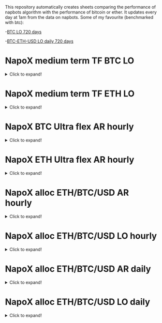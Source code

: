 This repository automatically creates sheets comparing the performance of napbots algorithm with the performance of bitcoin or ether. It updates every day at 1am from the data on napbots. Some of my favourite (benchmarked with btc):

-[BTC LO 720 days](https://htmlpreview.github.io/?https://github.com/pierthodo/napoleon_strat_sheet/blob/master/strat_sheet/STRAT_BTC_USD_D_3/BTC-USD/720-days.html)

-[BTC-ETH-USD LO daily 720 days](https://htmlpreview.github.io/?https://github.com/pierthodo/napoleon_strat_sheet/blob/master/strat_sheet/STRAT_BTC_ETH_USD_LO_D_1/BTC-USD/720-days.html)

# NapoX medium term TF BTC LO
<details>
  <summary>Click to expand!</summary>
  
  ## Benchmark Bitcoin 
  
[30 days](https://htmlpreview.github.io/?https://github.com/pierthodo/napoleon_strat_sheet/blob/master/strat_sheet/STRAT_BTC_USD_D_3/BTC-USD/30-days.html)   [60 days](https://htmlpreview.github.io/?https://github.com/pierthodo/napoleon_strat_sheet/blob/master/strat_sheet/STRAT_BTC_USD_D_3/BTC-USD/60-days.html)  [180 days](https://htmlpreview.github.io/?https://github.com/pierthodo/napoleon_strat_sheet/blob/master/strat_sheetSTRAT_BTC_USD_D_3/BTC-USD/180-days.html)  [360 days](https://htmlpreview.github.io/?https://github.com/pierthodo/napoleon_strat_sheet/blob/master/strat_sheet/STRAT_BTC_USD_D_3/BTC-USD/360-days.html)  [720 days](https://htmlpreview.github.io/?https://github.com/pierthodo/napoleon_strat_sheet/blob/master/strat_sheet/STRAT_BTC_USD_D_3/BTC-USD/720-days.html)  [1040 days](https://htmlpreview.github.io/?https://github.com/pierthodo/napoleon_strat_sheet/blob/master/strat_sheet/STRAT_BTC_USD_D_3/BTC-USD/1040-days.html)
  ## Benchmark Ethereum 
[30 days](https://htmlpreview.github.io/?https://github.com/pierthodo/napoleon_strat_sheet/blob/master/strat_sheet/STRAT_BTC_USD_D_3/ETH-USD/30-days.html)   [60 days](https://htmlpreview.github.io/?https://github.com/pierthodo/napoleon_strat_sheet/blob/master/strat_sheet/STRAT_BTC_USD_D_3/ETH-USD/60-days.html)  [180 days](https://htmlpreview.github.io/?https://github.com/pierthodo/napoleon_strat_sheet/blob/master/strat_sheet/STRAT_BTC_USD_D_3/ETH-USD/180-days.html)  [360 days](https://htmlpreview.github.io/?https://github.com/pierthodo/napoleon_strat_sheet/blob/master/strat_sheet/STRAT_BTC_USD_D_3/ETH-USD/360-days.html)  [720 days](https://htmlpreview.github.io/?https://github.com/pierthodo/napoleon_strat_sheet/blob/master/strat_sheet/STRAT_BTC_USD_D_3/ETH-USD/720-days.html)  [1040 days](https://htmlpreview.github.io/?https://github.com/pierthodo/napoleon_strat_sheet/blob/master/strat_sheet/STRAT_BTC_USD_D_3/ETH-USD/1040-days.html)
</details>

# NapoX medium term TF ETH LO

<details>
  <summary>Click to expand!</summary>
  
  ## Benchmark Bitcoin 
[30 days](https://htmlpreview.github.io/?https://github.com/pierthodo/napoleon_strat_sheet/blob/master/strat_sheetSTRAT_ETH_USD_D_3/BTC-USD/30-days.html)   [60 days](https://htmlpreview.github.io/?https://github.com/pierthodo/napoleon_strat_sheet/blob/master/strat_sheet/STRAT_ETH_USD_D_3/BTC-USD/60-days.html)  [180 days](https://htmlpreview.github.io/?https://github.com/pierthodo/napoleon_strat_sheet/blob/master/strat_sheet/STRAT_ETH_USD_D_3/BTC-USD/180-days.html)  [360 days](https://htmlpreview.github.io/?https://github.com/pierthodo/napoleon_strat_sheet/blob/master/strat_sheet/STRAT_ETH_USD_D_3/BTC-USD/360-days.html)  [720 days](https://htmlpreview.github.io/?https://github.com/pierthodo/napoleon_strat_sheet/blob/master/strat_sheet/STRAT_ETH_USD_D_3/BTC-USD/720-days.html)  [1040 days](https://htmlpreview.github.io/?https://github.com/pierthodo/napoleon_strat_sheet/blob/master/strat_sheet/STRAT_ETH_USD_D_3/BTC-USD/1040-days.html)
  ## Benchmark Ethereum 
[30 days](https://htmlpreview.github.io/?https://github.com/pierthodo/napoleon_strat_sheet/blob/master/strat_sheet/STRAT_ETH_USD_D_3/ETH-USD/30-days.html)   [60 days](https://htmlpreview.github.io/?https://github.com/pierthodo/napoleon_strat_sheet/blob/master/strat_sheet/STRAT_ETH_USD_D_3/ETH-USD/60-days.html)  [180 days](https://htmlpreview.github.io/?https://github.com/pierthodo/napoleon_strat_sheet/blob/master/strat_sheet/STRAT_ETH_USD_D_3/ETH-USD/180-days.html)  [360 days](https://htmlpreview.github.io/?https://github.com/pierthodo/napoleon_strat_sheet/blob/master/strat_sheet/STRAT_ETH_USD_D_3/ETH-USD/360-days.html)  [720 days](https://htmlpreview.github.io/?https://github.com/pierthodo/napoleon_strat_sheet/blob/master/strat_sheet/STRAT_ETH_USD_D_3/ETH-USD/720-days.html)  [1040 days](https://htmlpreview.github.io/?https://github.com/pierthodo/napoleon_strat_sheet/blob/master/strat_sheet/STRAT_ETH_USD_D_3/ETH-USD/1040-days.html)
</details>

# NapoX BTC Ultra flex AR hourly

<details>
  <summary>Click to expand!</summary>
  
  ## Benchmark Bitcoin 
[30 days](https://htmlpreview.github.io/?https://github.com/pierthodo/napoleon_strat_sheet/blob/master/strat_sheet/STRAT_BTC_USD_H_3_V2/BTC-USD/30-days.html)   [60 days](https://htmlpreview.github.io/?https://github.com/pierthodo/napoleon_strat_sheet/blob/master/strat_sheet/STRAT_BTC_USD_H_3_V2/BTC-USD/60-days.html)  [180 days](https://htmlpreview.github.io/?https://github.com/pierthodo/napoleon_strat_sheet/blob/master/strat_sheet/STRAT_BTC_USD_H_3_V2/BTC-USD/180-days.html)  [360 days](https://htmlpreview.github.io/?https://github.com/pierthodo/napoleon_strat_sheet/blob/master/strat_sheetSTRAT_BTC_USD_H_3_V2/BTC-USD/360-days.html)  [720 days](https://htmlpreview.github.io/?https://github.com/pierthodo/napoleon_strat_sheet/blob/master/strat_sheet/STRAT_BTC_USD_H_3_V2/BTC-USD/720-days.html)  [1040 days](https://htmlpreview.github.io/?https://github.com/pierthodo/napoleon_strat_sheet/blob/master/strat_sheet/STRAT_BTC_USD_H_3_V2/BTC-USD/1040-days.html)
  ## Benchmark Ethereum 
[30 days](https://htmlpreview.github.io/?https://github.com/pierthodo/napoleon_strat_sheet/blob/master/strat_sheet/STRAT_BTC_USD_H_3_V2/ETH-USD/30-days.html)   [60 days](https://htmlpreview.github.io/?https://github.com/pierthodo/napoleon_strat_sheet/blob/master/strat_sheet/STRAT_BTC_USD_H_3_V2/ETH-USD/60-days.html)  [180 days](https://htmlpreview.github.io/?https://github.com/pierthodo/napoleon_strat_sheet/blob/master/strat_sheet/STRAT_BTC_USD_H_3_V2/ETH-USD/180-days.html)  [360 days](https://htmlpreview.github.io/?https://github.com/pierthodo/napoleon_strat_sheet/blob/master/strat_sheet/STRAT_BTC_USD_H_3_V2/ETH-USD/360-days.html)  [720 days](https://htmlpreview.github.io/?https://github.com/pierthodo/napoleon_strat_sheet/blob/master/strat_sheet/STRAT_BTC_USD_H_3_V2/ETH-USD/720-days.html)  [1040 days](https://htmlpreview.github.io/?https://github.com/pierthodo/napoleon_strat_sheet/blob/master/strat_sheet/STRAT_BTC_USD_H_3_V2/ETH-USD/1040-days.html)
</details>

# NapoX ETH Ultra flex AR hourly

<details>
  <summary>Click to expand!</summary>
  
  ## Benchmark Bitcoin 
[30 days](https://htmlpreview.github.io/?https://github.com/pierthodo/napoleon_strat_sheet/blob/master/strat_sheet/STRAT_ETH_USD_H_3_V2/BTC-USD/30-days.html)   [60 days](https://htmlpreview.github.io/?https://github.com/pierthodo/napoleon_strat_sheet/blob/master/strat_sheet/STRAT_ETH_USD_H_3_V2BTC-USD/60-days.html)  [180 days](https://htmlpreview.github.io/?https://github.com/pierthodo/napoleon_strat_sheet/blob/master/strat_sheet/STRAT_ETH_USD_H_3_V2/BTC-USD/180-days.html)  [360 days](https://htmlpreview.github.io/?https://github.com/pierthodo/napoleon_strat_sheet/blob/master/strat_sheet/STRAT_ETH_USD_H_3_V2/BTC-USD/360-days.html)  [720 days](https://htmlpreview.github.io/?https://github.com/pierthodo/napoleon_strat_sheet/blob/master/strat_sheet/STRAT_ETH_USD_H_3_V2/BTC-USD/720-days.html)  [1040 days](https://htmlpreview.github.io/?https://github.com/pierthodo/napoleon_strat_sheet/blob/master/strat_sheet/STRAT_ETH_USD_H_3_V2/BTC-USD/1040-days.html)
  ## Benchmark Ethereum 
[30 days](https://htmlpreview.github.io/?https://github.com/pierthodo/napoleon_strat_sheet/blob/master/strat_sheet/STRAT_ETH_USD_H_3_V2/ETH-USD/30-days.html)   [60 days](https://htmlpreview.github.io/?https://github.com/pierthodo/napoleon_strat_sheet/blob/master/strat_sheet/STRAT_ETH_USD_H_3_V2/ETH-USD/60-days.html)  [180 days](https://htmlpreview.github.io/?https://github.com/pierthodo/napoleon_strat_sheet/blob/master/strat_sheet/STRAT_ETH_USD_H_3_V2/ETH-USD/180-days.html)  [360 days](https://htmlpreview.github.io/?https://github.com/pierthodo/napoleon_strat_sheet/blob/master/strat_sheet/STRAT_ETH_USD_H_3_V2/ETH-USD/360-days.html)  [720 days](https://htmlpreview.github.io/?https://github.com/pierthodo/napoleon_strat_sheet/blob/master/strat_sheet/STRAT_ETH_USD_H_3_V2/ETH-USD/720-days.html)  [1040 days](https://htmlpreview.github.io/?https://github.com/pierthodo/napoleon_strat_sheet/blob/master/strat_sheet/STRAT_ETH_USD_H_3_V2/ETH-USD/1040-days.html)
</details>

# NapoX alloc ETH/BTC/USD AR hourly

<details>
  <summary>Click to expand!</summary>
  
  ## Benchmark Bitcoin 
[30 days](https://htmlpreview.github.io/?https://github.com/pierthodo/napoleon_strat_sheet/blob/master/strat_sheet/STRAT_BTC_ETH_USD_H_1/BTC-USD/30-days.html)   [60 days](https://htmlpreview.github.io/?https://github.com/pierthodo/napoleon_strat_sheet/blob/master/strat_sheet/STRAT_BTC_ETH_USD_H_1/BTC-USD/60-days.html)  [180 days](https://htmlpreview.github.io/?https://github.com/pierthodo/napoleon_strat_sheet/blob/master/strat_sheet/STRAT_BTC_ETH_USD_H_1/BTC-USD/180-days.html)  [360 days](https://htmlpreview.github.io/?https://github.com/pierthodo/napoleon_strat_sheet/blob/master/strat_sheet/STRAT_BTC_ETH_USD_H_1/BTC-USD/360-days.html)  [720 days](https://htmlpreview.github.io/?https://github.com/pierthodo/napoleon_strat_sheet/blob/master/strat_sheet/STRAT_BTC_ETH_USD_H_1/BTC-USD/720-days.html)  [1040 days](https://htmlpreview.github.io/?https://github.com/pierthodo/napoleon_strat_sheet/blob/master/strat_sheet/STRAT_BTC_ETH_USD_H_1/BTC-USD/1040-days.html)
  ## Benchmark Ethereum 
[30 days](https://htmlpreview.github.io/?https://github.com/pierthodo/napoleon_strat_sheet/blob/master/strat_sheet/STRAT_BTC_ETH_USD_H_1/ETH-USD/30-days.html)   [60 days](https://htmlpreview.github.io/?https://github.com/pierthodo/napoleon_strat_sheet/blob/master/strat_sheet/STRAT_BTC_ETH_USD_H_1/ETH-USD/60-days.html)  [180 days](https://htmlpreview.github.io/?https://github.com/pierthodo/napoleon_strat_sheet/blob/master/strat_sheet/STRAT_BTC_ETH_USD_H_1/ETH-USD/180-days.html)  [360 days](https://htmlpreview.github.io/?https://github.com/pierthodo/napoleon_strat_sheet/blob/master/strat_sheet/STRAT_BTC_ETH_USD_H_1/ETH-USD/360-days.html)  [720 days](https://htmlpreview.github.io/?https://github.com/pierthodo/napoleon_strat_sheet/blob/master/strat_sheet/STRAT_BTC_ETH_USD_H_1/ETH-USD/720-days.html)  [1040 days](https://htmlpreview.github.io/?https://github.com/pierthodo/napoleon_strat_sheet/blob/master/strat_sheet/STRAT_BTC_ETH_USD_H_1/ETH-USD/1040-days.html)
</details>

# NapoX alloc ETH/BTC/USD LO hourly

<details>
  <summary>Click to expand!</summary>
  
  ## Benchmark Bitcoin 
[30 days](https://htmlpreview.github.io/?https://github.com/pierthodo/napoleon_strat_sheet/blob/master/strat_sheet/STRAT_BTC_ETH_USD_LO_H_1/BTC-USD/30-days.html)   [60 days](https://htmlpreview.github.io/?https://github.com/pierthodo/napoleon_strat_sheet/blob/master/strat_sheet/STRAT_BTC_ETH_USD_LO_H_1/BTC-USD/60-days.html)  [180 days](https://htmlpreview.github.io/?https://github.com/pierthodo/napoleon_strat_sheet/blob/master/strat_sheet/STRAT_BTC_ETH_USD_LO_H_1/BTC-USD/180-days.html)  [360 days](https://htmlpreview.github.io/?https://github.com/pierthodo/napoleon_strat_sheet/blob/master/strat_sheet/STRAT_BTC_ETH_USD_LO_H_1/BTC-USD/360-days.html)  [720 days](https://htmlpreview.github.io/?https://github.com/pierthodo/napoleon_strat_sheet/blob/master/strat_sheet/STRAT_BTC_ETH_USD_LO_H_1/BTC-USD/720-days.html)  [1040 days](https://htmlpreview.github.io/?https://github.com/pierthodo/napoleon_strat_sheet/blob/master/strat_sheet/STRAT_BTC_ETH_USD_LO_H_1/BTC-USD/1040-days.html)
  ## Benchmark Ethereum 
[30 days](https://htmlpreview.github.io/?https://github.com/pierthodo/napoleon_strat_sheet/blob/master/strat_sheet/STRAT_BTC_ETH_USD_LO_H_1/ETH-USD/30-days.html)   [60 days](https://htmlpreview.github.io/?https://github.com/pierthodo/napoleon_strat_sheet/blob/master/strat_sheet/STRAT_BTC_ETH_USD_LO_H_1/ETH-USD/60-days.html)  [180 days](https://htmlpreview.github.io/?https://github.com/pierthodo/napoleon_strat_sheet/blob/master/strat_sheet/STRAT_BTC_ETH_USD_LO_H_1/ETH-USD/180-days.html)  [360 days](https://htmlpreview.github.io/?https://github.com/pierthodo/napoleon_strat_sheet/blob/master/strat_sheet/STRAT_BTC_ETH_USD_LO_H_1/ETH-USD/360-days.html)  [720 days](https://htmlpreview.github.io/?https://github.com/pierthodo/napoleon_strat_sheet/blob/master/strat_sheet/STRAT_BTC_ETH_USD_LO_H_1/ETH-USD/720-days.html)  [1040 days](https://htmlpreview.github.io/?https://github.com/pierthodo/napoleon_strat_sheet/blob/master/strat_sheet/STRAT_BTC_ETH_USD_LO_H_1/ETH-USD/1040-days.html)
</details>

# NapoX alloc ETH/BTC/USD AR daily

<details>
  <summary>Click to expand!</summary>
  
  ## Benchmark Bitcoin 
[30 days](https://htmlpreview.github.io/?https://github.com/pierthodo/napoleon_strat_sheet/blob/master/strat_sheet/STRAT_BTC_ETH_USD_D_1_V2/BTC-USD/30-days.html)   [60 days](https://htmlpreview.github.io/?https://github.com/pierthodo/napoleon_strat_sheet/blob/master/strat_sheet/STRAT_BTC_ETH_USD_D_1_V2/BTC-USD/60-days.html)  [180 days](https://htmlpreview.github.io/?https://github.com/pierthodo/napoleon_strat_sheet/blob/master/strat_sheet/STRAT_BTC_ETH_USD_D_1_V2/BTC-USD/180-days.html)  [360 days](https://htmlpreview.github.io/?https://github.com/pierthodo/napoleon_strat_sheet/blob/master/strat_sheet/STRAT_BTC_ETH_USD_D_1_V2/BTC-USD/360-days.html)  [720 days](https://htmlpreview.github.io/?https://github.com/pierthodo/napoleon_strat_sheet/blob/master/strat_sheet/STRAT_BTC_ETH_USD_D_1_V2/BTC-USD/720-days.html)  [1040 days](https://htmlpreview.github.io/?https://github.com/pierthodo/napoleon_strat_sheet/blob/master/strat_sheet/STRAT_BTC_ETH_USD_D_1_V2/BTC-USD/1040-days.html)
  ## Benchmark Ethereum 
[30 days](https://htmlpreview.github.io/?https://github.com/pierthodo/napoleon_strat_sheet/blob/master/strat_sheet/STRAT_BTC_ETH_USD_D_1_V2ETH-USD/30-days.html)   [60 days](https://htmlpreview.github.io/?https://github.com/pierthodo/napoleon_strat_sheet/blob/master/strat_sheet/STRAT_BTC_ETH_USD_D_1_V2/ETH-USD/60-days.html)  [180 days](https://htmlpreview.github.io/?https://github.com/pierthodo/napoleon_strat_sheet/blob/master/strat_sheet/STRAT_BTC_ETH_USD_D_1_V2/ETH-USD/180-days.html)  [360 days](https://htmlpreview.github.io/?https://github.com/pierthodo/napoleon_strat_sheet/blob/master/strat_sheet/STRAT_BTC_ETH_USD_D_1_V2/ETH-USD/360-days.html)  [720 days](https://htmlpreview.github.io/?https://github.com/pierthodo/napoleon_strat_sheet/blob/master/strat_sheet/STRAT_BTC_ETH_USD_D_1_V2/ETH-USD/720-days.html)  [1040 days](https://htmlpreview.github.io/?https://github.com/pierthodo/napoleon_strat_sheet/blob/master/strat_sheet/STRAT_BTC_ETH_USD_D_1_V2/ETH-USD/1040-days.html)
</details>

# NapoX alloc ETH/BTC/USD LO daily

<details>
  <summary>Click to expand!</summary>
  
  ## Benchmark Bitcoin 
[30 days](https://htmlpreview.github.io/?https://github.com/pierthodo/napoleon_strat_sheet/blob/master/strat_sheet/STRAT_BTC_ETH_USD_LO_D_1/BTC-USD/30-days.html)   [60 days](https://htmlpreview.github.io/?https://github.com/pierthodo/napoleon_strat_sheet/blob/master/strat_sheet/STRAT_BTC_ETH_USD_LO_D_1/BTC-USD/60-days.html)  [180 days](https://htmlpreview.github.io/?https://github.com/pierthodo/napoleon_strat_sheet/blob/master/strat_sheet/STRAT_BTC_ETH_USD_LO_D_1/BTC-USD/180-days.html)  [360 days](https://htmlpreview.github.io/?https://github.com/pierthodo/napoleon_strat_sheet/blob/master/strat_sheet/STRAT_BTC_ETH_USD_LO_D_1/BTC-USD/360-days.html)  [720 days](https://htmlpreview.github.io/?https://github.com/pierthodo/napoleon_strat_sheet/blob/master/strat_sheet/STRAT_BTC_ETH_USD_LO_D_1/BTC-USD/720-days.html)  [1040 days](https://htmlpreview.github.io/?https://github.com/pierthodo/napoleon_strat_sheet/blob/master/strat_sheet/STRAT_BTC_ETH_USD_LO_D_1/BTC-USD/1040-days.html)
  ## Benchmark Ethereum 
[30 days](https://htmlpreview.github.io/?https://github.com/pierthodo/napoleon_strat_sheet/blob/master/strat_sheet/STRAT_BTC_ETH_USD_LO_D_1/ETH-USD/30-days.html)   [60 days](https://htmlpreview.github.io/?https://github.com/pierthodo/napoleon_strat_sheet/blob/master/strat_sheet/STRAT_BTC_ETH_USD_LO_D_1/ETH-USD/60-days.html)  [180 days](https://htmlpreview.github.io/?https://github.com/pierthodo/napoleon_strat_sheet/blob/master/strat_sheet/STRAT_BTC_ETH_USD_LO_D_1/ETH-USD/180-days.html)  [360 days](https://htmlpreview.github.io/?https://github.com/pierthodo/napoleon_strat_sheet/blob/master/strat_sheet/STRAT_BTC_ETH_USD_LO_D_1/ETH-USD/360-days.html)  [720 days](https://htmlpreview.github.io/?https://github.com/pierthodo/napoleon_strat_sheet/blob/master/strat_sheet/STRAT_BTC_ETH_USD_LO_D_1/ETH-USD/720-days.html)  [1040 days](https://htmlpreview.github.io/?https://github.com/pierthodo/napoleon_strat_sheet/blob/master/strat_sheet/STRAT_BTC_ETH_USD_LO_D_1/ETH-USD/1040-days.html)
</details>


